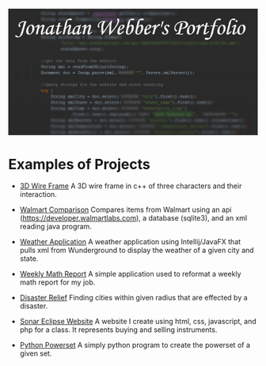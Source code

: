 ![Jonathan Webber's Portfolio](code.png)

 # Examples of Projects
 
- [3D Wire Frame](https://github.com/jwebber1/3D_WireFrame)
    A 3D wire frame in c++ of three characters and their interaction.
    
- [Walmart Comparison](https://github.com/jwebber1/WalmartComparison)
    Compares items from Walmart using an api (https://developer.walmartlabs.com), a database (sqlite3), and an xml reading java program.

- [Weather Application](https://github.com/jwebber1/Weather-App)
    A weather application using Intellij/JavaFX that pulls xml from Wunderground to display the weather of a given city and state.

- [Weekly Math Report](https://github.com/jwebber1/Weekly-Math-Report)
    A simple application used to reformat a weekly math report for my job.

- [Disaster Relief](https://github.com/jwebber1/DisasterRelief)
    Finding cities within given radius that are effected by a disaster.

- [Sonar Eclipse Website](https://github.com/jwebber1/SonarEclipseWebsite)
    A website I create using html, css, javascript, and php for a class. It represents buying and selling instruments.

- [Python Powerset](https://github.com/jwebber1/PythonPowerSet)
    A simply python program to create the powerset of a given set.
